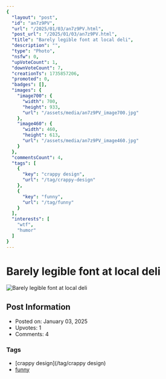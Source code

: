 ```yaml
---
{
  "layout": "post",
  "id": "an7z9PV",
  "url": "/2025/01/03/an7z9PV.html",
  "post_url": "/2025/01/03/an7z9PV.html",
  "title": "Barely legible font at local deli",
  "description": "",
  "type": "Photo",
  "nsfw": 0,
  "upVoteCount": 1,
  "downVoteCount": 7,
  "creationTs": 1735857206,
  "promoted": 0,
  "badges": [],
  "images": {
    "image700": {
      "width": 700,
      "height": 933,
      "url": "/assets/media/an7z9PV_image700.jpg"
    },
    "image460": {
      "width": 460,
      "height": 613,
      "url": "/assets/media/an7z9PV_image460.jpg"
    }
  },
  "commentsCount": 4,
  "tags": [
    {
      "key": "crappy design",
      "url": "/tag/crappy-design"
    },
    {
      "key": "funny",
      "url": "/tag/funny"
    }
  ],
  "interests": [
    "wtf",
    "humor"
  ]
}
---
```


# Barely legible font at local deli

![Barely legible font at local deli](/assets/media/an7z9PV_image700.jpg)

## Post Information

- Posted on: January 03, 2025
- Upvotes: 1
- Comments: 4

### Tags

- [crappy design](/tag/crappy design)
- [funny](/tag/funny)
